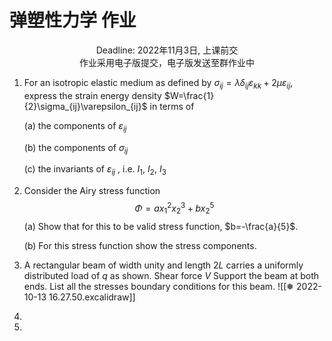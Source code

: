 # 弹塑性力学 作业

<center>Deadline: 2022年11月3日, 上课前交</center>

<center>作业采用电子版提交，电子版发送至群作业中</center>

1. For an isotropic elastic medium as defined by $\sigma_{ij}=\lambda\delta_{ij}\varepsilon_{kk}+2\mu\varepsilon_{ij}$, express the strain energy density $W=\frac{1}{2}\sigma_{ij}\varepsilon_{ij}$ in terms of

    (a) the components of $\varepsilon_{ij}$

    (b) the components of $\sigma_{ij}$

    (c) the invariants of $\varepsilon_{ij}$ , i.e. $I_1$, $I_2$, $I_3$

2. Consider the Airy stress function
    $$
    \Phi=ax_1^2x_2^3 + bx_2^5
    $$
    (a) Show that for this to be valid stress function, $b=-\frac{a}{5}$.

    (b) For this stress function show the stress components.

3. A rectangular beam of width unity and length $2L$ carries a uniformly distributed load of $q$ as shown. Shear force $V$ Support the beam at both ends. List all the stresses boundary conditions for this beam.
    ![[❅ 2022-10-13 16.27.50.excalidraw]]

4. 

5. 